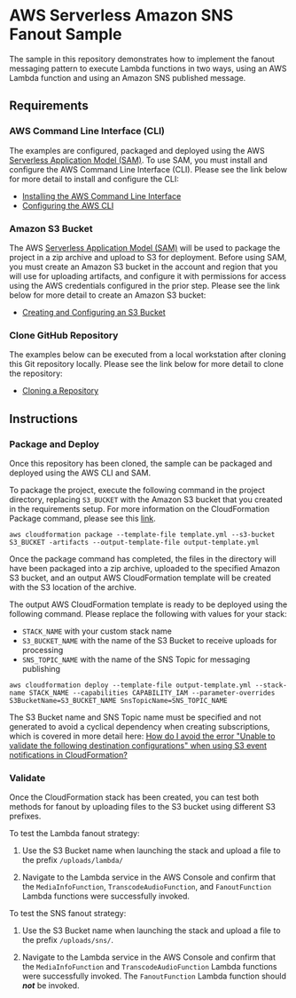 # AWS Serverless Amazon SNS Fanout Sample

The sample in this repository demonstrates how to implement the fanout messaging pattern to execute Lambda functions in two ways, using an AWS Lambda function and using an Amazon SNS published message.

## Requirements

### AWS Command Line Interface (CLI)

The examples are configured, packaged and deployed using the AWS [Serverless Application Model (SAM)](https://github.com/awslabs/serverless-application-model).  To use SAM, you must install and configure the AWS Command Line Interface (CLI).  Please see the link below for more detail to install and configure the CLI:

* [Installing the AWS Command Line Interface](http://docs.aws.amazon.com/cli/latest/userguide/installing.html)
* [Configuring the AWS CLI](http://docs.aws.amazon.com/cli/latest/userguide/cli-chap-getting-started.html)

### Amazon S3 Bucket

The AWS [Serverless Application Model (SAM)](https://github.com/awslabs/serverless-application-model) will be used to package the project in a zip archive and upload to S3 for deployment.  Before using SAM, you must create an Amazon S3 bucket in the account and region that you will use for uploading artifacts, and configure it with permissions for access using the AWS credentials configured in the prior step.  Please see the link below for more detail to create an Amazon S3 bucket:

* [Creating and Configuring an S3 Bucket](http://docs.aws.amazon.com/AmazonS3/latest/user-guide/create-configure-bucket.html)

### Clone GitHub Repository

The examples below can be executed from a local workstation after cloning this Git repository locally.  Please see the link below for more detail to clone the repository:

* [Cloning a Repository](https://help.github.com/articles/cloning-a-repository/)

## Instructions

### Package and Deploy

Once this repository has been cloned, the sample can be packaged and deployed using the AWS CLI and SAM.

To package the project, execute the following command in the project directory, replacing `S3_BUCKET` with the Amazon S3 bucket that you created in the requirements setup.  For more information on the CloudFormation Package command, please see this [link](http://docs.aws.amazon.com/cli/latest/reference/cloudformation/package.html).

```
aws cloudformation package --template-file template.yml --s3-bucket S3_BUCKET -artifacts --output-template-file output-template.yml
```

Once the package command has completed, the files in the directory will have been packaged into a zip archive, uploaded to the specified Amazon S3 bucket, and an output AWS CloudFormation template will be created with the S3 location of the archive.

The output AWS CloudFormation template is ready to be deployed using the following command.  Please replace the following with values for your stack:

* `STACK_NAME` with your custom stack name
* `S3_BUCKET_NAME` with the name of the S3 Bucket to receive uploads for processing
* `SNS_TOPIC_NAME` with the name of the SNS Topic for messaging publishing

```
aws cloudformation deploy --template-file output-template.yml --stack-name STACK_NAME --capabilities CAPABILITY_IAM --parameter-overrides S3BucketName=S3_BUCKET_NAME SnsTopicName=SNS_TOPIC_NAME
```

The S3 Bucket name and SNS Topic name must be specified and not generated to avoid a cyclical dependency when creating subscriptions, which is covered in more detail here: [How do I avoid the error "Unable to validate the following destination configurations" when using S3 event notifications in CloudFormation?](https://aws.amazon.com/premiumsupport/knowledge-center/unable-validate-destination-s3/)

### Validate

Once the CloudFormation stack has been created, you can test both methods for fanout by uploading files to the S3 bucket using different S3 prefixes.

To test the Lambda fanout strategy:

1. Use the S3 Bucket name when launching the stack and upload a file to the prefix `/uploads/lambda/`

2. Navigate to the Lambda service in the AWS Console and confirm that the `MediaInfoFunction`, `TranscodeAudioFunction`, and `FanoutFunction` Lambda functions were successfully invoked.

To test the SNS fanout strategy:

1. Use the S3 Bucket name when launching the stack and upload a file to the prefix `/uploads/sns/`.

2. Navigate to the Lambda service in the AWS Console and confirm that the `MediaInfoFunction` and `TranscodeAudioFunction` Lambda functions were successfully invoked.  The `FanoutFunction` Lambda function should ***not*** be invoked.
